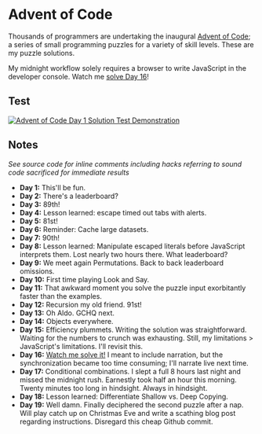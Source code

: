 # Advent of Code

Thousands of programmers are undertaking the inaugural [Advent of Code](http://adventofcode.com/about); a series of small programming puzzles for a variety of skill levels. These are my puzzle solutions.

My midnight workflow solely requires a browser to write JavaScript in the developer console. Watch me [solve Day 16](https://youtu.be/QegR6FVZaXM)!

## Test

[![Advent of Code Day 1 Solution Test Demonstration](http://i.imgur.com/4Vjj5lC.gif "Advent of Code Day 1 Solution Test Demonstration")](https://youtu.be/NdhpbGZIrVk)

## Notes

*See source code for inline comments including hacks referring to sound code sacrificed for immediate results*

- **Day 1:** This'll be fun.
- **Day 2:** There's a leaderboard?
- **Day 3:** 89th!
- **Day 4:** Lesson learned: escape timed out tabs with alerts.
- **Day 5:** 81st!
- **Day 6:** Reminder: Cache large datasets.
- **Day 7:** 90th!
- **Day 8:** Lesson learned: Manipulate escaped literals before JavaScript interprets them. Lost nearly two hours there. What leaderboard?
- **Day 9:** We meet again Permutations. Back to back leaderboard omissions.
- **Day 10:** First time playing Look and Say.
- **Day 11:** That awkward moment you solve the puzzle input exorbitantly faster than the examples.
- **Day 12:** Recursion my old friend. 91st!
- **Day 13:** Oh Aldo. GCHQ next.
- **Day 14:** Objects everywhere.
- **Day 15:** Efficiency plummets. Writing the solution was straightforward. Waiting for the numbers to crunch was exhausting. Still, my limitations > JavaScript's limitations. I'll revisit this.
- **Day 16:** [Watch me solve it!](https://youtu.be/QegR6FVZaXM) I meant to include narration, but the synchronization became too time consuming; I'll narrate live next time.
- **Day 17:** Conditional combinations. I slept a full 8 hours last night and missed the midnight rush. Earnestly took half an hour this morning. Twenty minutes too long in hindsight. Always in hindsight.
- **Day 18:** Lesson learned: Differentiate Shallow vs. Deep Copying.
- **Day 19:** Well damn. Finally deciphered the second puzzle after a nap. Will play catch up on Christmas Eve and write a scathing blog post regarding instructions. Disregard this cheap Github commit.